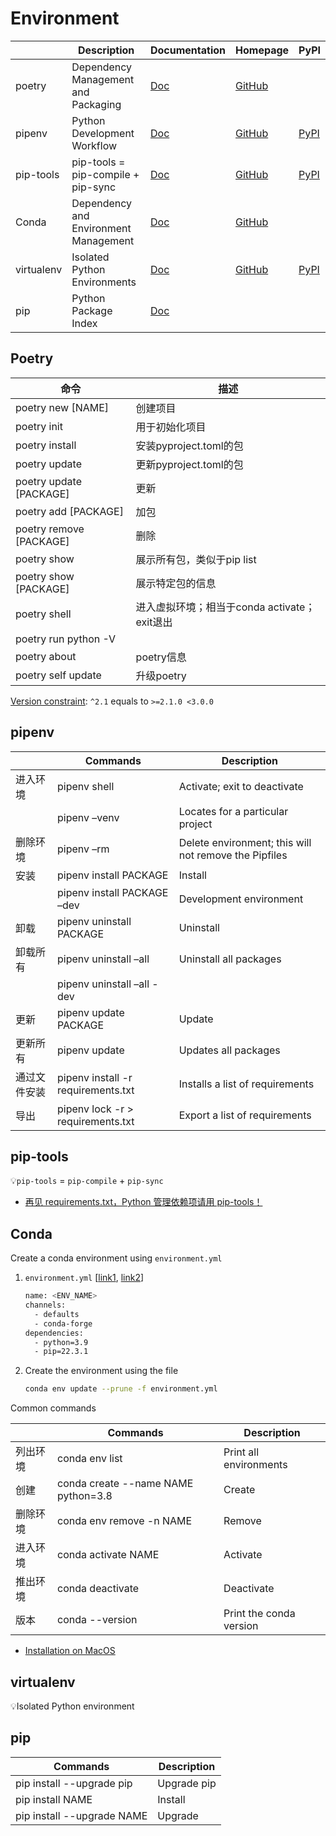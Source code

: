 # Environment

|  | Description | Documentation | Homepage | PyPI |
| --- | --- | --- | --- | --- |
| poetry | Dependency Management and Packaging | [Doc](https://python-poetry.org/docs/) | [GitHub](https://github.com/python-poetry/poetry) |  |
| pipenv | Python Development Workflow | [Doc](https://pipenv.pypa.io/en/latest/) | [GitHub](https://github.com/pypa/pipenv) | [PyPI](https://pypi.org/project/pipenv/) |
| pip-tools | pip-tools = pip-compile + pip-sync | [Doc](https://pip-tools.readthedocs.io/en/latest/) | [GitHub](https://github.com/jazzband/pip-tools) | [PyPI](https://pypi.org/project/pip-tools/) |
| Conda | Dependency and Environment Management | [Doc](https://docs.conda.io/en/latest/) | [GitHub](https://github.com/conda/conda) |  |
| virtualenv | Isolated Python Environments | [Doc](https://virtualenv.pypa.io/en/latest/index.html) | [GitHub](https://github.com/pypa/virtualenv) | [PyPI](https://pypi.org/project/virtualenv/) |
| pip | Python Package Index | [Doc](https://pypi.org/) |  |  |

## Poetry

| 命令 |  描述 |
| --- | --- |
| poetry new [NAME] | 创建项目 |
| poetry init | 用于初始化项目 |
| poetry install | 安装pyproject.toml的包 |
| poetry update | 更新pyproject.toml的包 |
| poetry update [PACKAGE] | 更新 |
| poetry add [PACKAGE] | 加包 |
| poetry remove [PACKAGE] | 删除 |
| poetry show | 展示所有包，类似于pip list |
| poetry show [PACKAGE] | 展示特定包的信息 |
| poetry shell | 进入虚拟环境；相当于conda activate；exit退出 |
| poetry run python -V |  |
| poetry about | poetry信息 |
| poetry self update | 升级poetry |

[Version constraint](https://python-poetry.org/docs/basic-usage/#version-constraints): `^2.1` equals to `>=2.1.0 <3.0.0`

## pipenv

|  | Commands | Description |
| --- | --- | --- |
| 进入环境 | pipenv shell | Activate; exit to deactivate |
|  | pipenv –venv | Locates for a particular project |
| 删除环境 | pipenv –rm | Delete environment; this will not remove the Pipfiles |
| 安装 | pipenv install PACKAGE | Install |
|  | pipenv install PACKAGE –dev | Development environment |
| 卸载 | pipenv uninstall PACKAGE | Uninstall |
| 卸载所有 | pipenv uninstall –all | Uninstall all packages |
|  | pipenv uninstall –all -dev |  |
| 更新 | pipenv update PACKAGE | Update |
| 更新所有 | pipenv update | Updates all packages |
| 通过文件安装 | pipenv install -r requirements.txt | Installs a list of requirements |
| 导出 | pipenv lock -r > requirements.txt | Export a list of requirements |

## pip-tools

💡`pip-tools` = `pip-compile` + `pip-sync`

- [再见 requirements.txt，Python 管理依赖项请用 pip-tools！](https://zhuanlan.zhihu.com/p/486778776)

## Conda

Create a conda environment using `environment.yml`

1. `environment.yml` [[link1](https://conda.io/projects/conda/en/latest/user-guide/tasks/manage-environments.html#creating-an-environment-from-an-environment-yml-file), [link2](https://conda.io/projects/conda/en/latest/user-guide/tasks/manage-environments.html#creating-an-environment-file-manually)]

    ```bash
    name: <ENV_NAME>
    channels:
      - defaults
      - conda-forge
    dependencies:
      - python=3.9
      - pip=22.3.1
    ```

2. Create the environment using the file

    ```bash
    conda env update --prune -f environment.yml
    ```

Common commands

|  | Commands | Description |
| --- | --- | --- |
| 列出环境 | conda env list | Print all environments |
| 创建 | conda create --name NAME python=3.8 | Create |
| 删除环境 | conda env remove -n NAME | Remove |
| 进入环境 | conda activate NAME | Activate |
| 推出环境 | conda deactivate | Deactivate  |
| 版本 | conda --version | Print the conda version |
- [Installation on MacOS](https://docs.conda.io/projects/conda/en/stable/user-guide/install/macos.html)

## virtualenv

💡Isolated Python environment

pip
---

| Commands                   | Description |
| -------------------------- | ----------- |
| pip install --upgrade pip  | Upgrade pip |
| pip install NAME           | Install     |
| pip install --upgrade NAME | Upgrade     |

